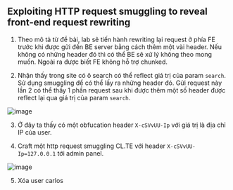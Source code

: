 ## Exploiting HTTP request smuggling to reveal front-end request rewriting

1. Theo mô tả từ đề bài, lab sẽ tiến hành rewriting lại request ở phía FE trước khi được gửi đến BE server bằng cách thêm một vài header. Nếu không có những header đó thì có thể BE sẽ xử lý không theo mong muốn. Ngoài ra được biết FE không hỗ trợ chunked.

2. Nhận thấy trong site có ô search có thể reflect giá trị của param `search`. Sử dụng smuggling để có thể lấy ra những header đó. Gửi request này lần 2 có thể thấy 1 phần request sau khi được thêm một số header được reflect lại qua giá trị của param `search`.

![image](https://user-images.githubusercontent.com/80744099/227413562-f3076960-a04d-461e-903e-40393677afe0.png)

3. Ở đây ta thấy có một obfucation header `X-cSVvUU-Ip` với giá trị là địa chỉ IP của user. 

4. Craft một http request smuggling CL.TE với header `X-cSVvUU-Ip=127.0.0.1` tới admin panel.

![image](https://user-images.githubusercontent.com/80744099/227414580-000f8189-25bf-4d15-b41e-df18980bfff6.png)

5. Xóa user carlos
